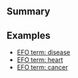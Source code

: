 ## Summary

## Examples

- [EFO term: disease](/ontology/trait-disease/?efo-term=disease)
- [EFO term: heart](/ontology/trait-disease/?efo-term=heart)
- [EFO term: cancer](/ontology/trait-disease/?efo-term=cancer)
